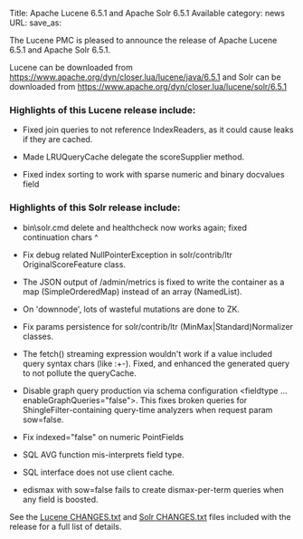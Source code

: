 Title: Apache Lucene 6.5.1 and Apache Solr 6.5.1 Available
category: news
URL: 
save_as: 

The Lucene PMC is pleased to announce the release of Apache Lucene 6.5.1 and Apache Solr 6.5.1.

Lucene can be downloaded from <https://www.apache.org/dyn/closer.lua/lucene/java/6.5.1>
and Solr can be downloaded from <https://www.apache.org/dyn/closer.lua/lucene/solr/6.5.1>

### Highlights of this Lucene release include:

  * Fixed join queries to not reference IndexReaders, as it could cause leaks if they are cached.

  * Made LRUQueryCache delegate the scoreSupplier method.

  * Fixed index sorting to work with sparse numeric and binary docvalues field

### Highlights of this Solr release include:

  * bin\solr.cmd delete and healthcheck now works again; fixed continuation chars ^

  * Fix debug related NullPointerException in solr/contrib/ltr OriginalScoreFeature class.

  * The JSON output of /admin/metrics is fixed to write the container as a map (SimpleOrderedMap) instead of an array (NamedList).

  * On 'downnode', lots of wasteful mutations are done to ZK.

  * Fix params persistence for solr/contrib/ltr (MinMax|Standard)Normalizer classes.

  * The fetch() streaming expression wouldn't work if a value included query syntax chars (like :+-). Fixed, and enhanced the generated query to not pollute the queryCache.

  * Disable graph query production via schema configuration <fieldtype ... enableGraphQueries="false">. This fixes broken queries for ShingleFilter-containing query-time analyzers when request param sow=false.

  * Fix indexed="false" on numeric PointFields

  * SQL AVG function mis-interprets field type.

  * SQL interface does not use client cache.

  * edismax with sow=false fails to create dismax-per-term queries when any field is boosted.

See the [Lucene CHANGES.txt](/core/6_5_1/changes/Changes.html) and
[Solr CHANGES.txt](/solr/6_5_1/changes/Changes.html) files included
with the release for a full list of details.

